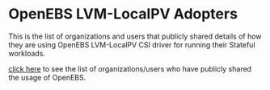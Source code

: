 # OpenEBS LVM-LocalPV Adopters

This is the list of organizations and users that publicly shared details of how they are using OpenEBS LVM-LocalPV CSI driver for running their Stateful workloads.

[click here](https://github.com/openebs/openebs/issues/2719) to see the list of organizations/users who have publicly shared the usage of OpenEBS.